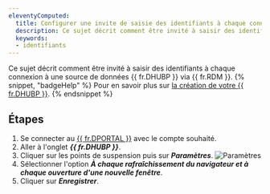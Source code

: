 ```yaml
---
eleventyComputed:
  title: Configurer une invite de saisie des identifiants à chaque connexion à une source de données {{ fr.DHUBP }}
  description: Ce sujet décrit comment être invité à saisir des identifiants à chaque connexion à une source de données {{ fr.DHUBP }} via {{ fr.RDM }}.
  keywords:
  - identifiants
---
```

Ce sujet décrit comment être invité à saisir des identifiants à chaque connexion à une source de données {{ fr.DHUBP }} via {{ fr.RDM }}.
{% snippet, "badgeHelp" %}
Pour en savoir plus sur [la création de votre {{ fr.DHUBP }}](https://docs.devolutions.net/hub/getting-started/create-hub/hub-personal/).
{% endsnippet %}

## Étapes
1. Se connecter au [{{ fr.DPORTAL }}](https://portal.devolutions.com/profile) avec le compte souhaité.
1. Aller à l'onglet ***{{ fr.DHUBP }}***.
1. Cliquer sur les points de suspension puis sur ***Paramètres***.
![Paramètres](https://cdnweb.devolutions.net/docs/docs_en_kb_KB0057.png)
1. Sélectionner l'option ***À chaque rafraîchissement du navigateur et à chaque ouverture d'une nouvelle fenêtre***.
1. Cliquer sur ***Enregistrer***.
